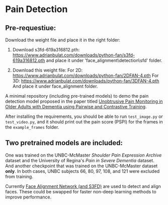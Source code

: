 # Pain Detection

## Pre-requestiue:

Download the weight file and place it in the right folder:

1. Download s3fd-619a316812.pth:
https://www.adrianbulat.com/downloads/python-fan/s3fd-619a316812.pth and place it under 'face_alignment\detection\sfd' folder.

2. Download this weight file:
        For 2D: https://www.adrianbulat.com/downloads/python-fan/2DFAN-4.pth
        For 3D: https://www.adrianbulat.com/downloads/python-fan/3DFAN-4.pth
   And place it under face_alignment folder.

A minimal repository (including pre-trained models) to demo the pain detection model proposed in the paper titled [Unobtrusive Pain Monitoring in Older Adults with Dementia
using Pairwise and Contrastive Training](https://ieeexplore.ieee.org/document/9298886). 

After installing the requirements, you should be able to run `test_image.py` or `test_video.py`, and it should print out the pain score (PSPI) for the frames in the `example_frames` folder.

## Two pretrained models are included:

One was trained on the UNBC-McMaster _Shoulder Pain Expression Archive_ dataset and the University of Regina's _Pain in Severe Dementia_ dataset.
And another checkpoint that was trained on the UNBC-McMaster dataset **only**. In both cases, UNBC subjects 66, 80, 97, 108, and 121 were excluded from training.

Currently [Face Alignment Network (and S3FD)](https://github.com/1adrianb/face-alignment) are used to detect and align faces.
These could be swapped for faster non-deep learning methods to improve performance.
